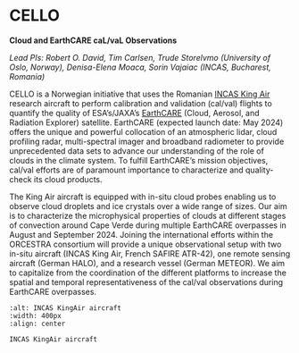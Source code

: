 # CELLO

**Cloud and EarthCARE caL/vaL Observations**

*Lead PIs: Robert O. David, Tim Carlsen, Trude Storelvmo (University of Oslo, Norway), Denisa-Elena Moaca, Sorin Vajaiac (INCAS, Bucharest, Romania)*

CELLO is a Norwegian initiative that uses the Romanian [INCAS King Air](https://www.eufar.net/aircrafts/86) research aircraft to perform calibration and validation (cal/val) flights to quantify the quality of ESA’s/JAXA’s [EarthCARE](https://earth.esa.int/eogateway/missions/earthcare) (Cloud, Aerosol, and Radiation Explorer) satellite. EarthCARE (expected launch date: May 2024) offers the unique and powerful collocation of an atmospheric lidar, cloud profiling radar, multi-spectral imager and broadband radiometer to provide unprecedented data sets to advance our understanding of the role of clouds in the climate system. To fulfill EarthCARE’s mission objectives, cal/val efforts are of paramount importance to characterize and quality-check its cloud products.

The King Air aircraft is equipped with in-situ cloud probes enabling us to observe cloud droplets and ice crystals over a wide range of sizes. Our aim is to characterize the microphysical properties of clouds at different stages of convection around Cape Verde during multiple EarthCARE overpasses in August and September 2024. Joining the international efforts within the ORCESTRA consortium will provide a unique observational setup with two in-situ aircraft (INCAS King Air, French SAFIRE ATR-42), one remote sensing aircraft (German HALO), and a research vessel (German METEOR). We aim to capitalize from the coordination of the different platforms to increase the spatial and temporal representativeness of the cal/val observations during EarthCARE overpasses.

```{figure} /figures/INCAS_KingAir_plane.png
:alt: INCAS KingAir aircraft
:width: 400px
:align: center

INCAS KingAir aircraft
```

